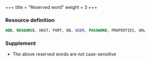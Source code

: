 +++
title = "Reserved word"
weight = 3
+++

### Resource definition

```sql
ADD, RESOURCE, HOST, PORT, DB, USER, PASSWORD, PROPERTIES, URL
```

### Supplement

- The above reserved words are not case-sensitive